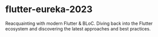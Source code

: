 # flutter-eureka-2023
Reacquainting with modern Flutter &amp; BLoC. Diving back into the Flutter ecosystem and discovering the latest approaches and best practices.
